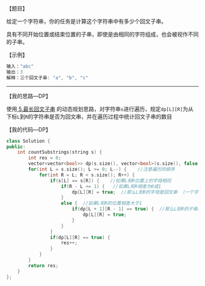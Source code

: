 【题目】

给定一个字符串，你的任务是计算这个字符串中有多少个回文子串。

具有不同开始位置或结束位置的子串，即使是由相同的字符组成，也会被视作不同的子串。

【示例】

```c++
输入："abc"
输出：3
解释：三个回文子串: "a", "b", "c"
```

---

【我的思路—DP】

使用[ 5.最长回文子串](https://github.com/Yorkzhang19961122/LeetCodeNotebook/blob/main/%E5%8A%A8%E6%80%81%E8%A7%84%E5%88%92/5.%E6%9C%80%E9%95%BF%E5%9B%9E%E6%96%87%E5%AD%90%E4%B8%B2_M.md) 的动态规划思路，对字符串`s`进行遍历，规定`dp[L][R]`为从下标`L`到`R`的字符串是否为回文串，并在遍历过程中统计回文子串的数目

【我的代码—DP】

```c++
class Solution {
public:
    int countSubstrings(string s) {
        int res = 0;
        vector<vector<bool>> dp(s.size(), vector<bool>(s.size(), false));
        for(int L = s.size(); L >= 0; L--) {    //注意遍历的顺序
            for(int R = L; R < s.size(); R++) {
                if(s[L] == s[R]) {    //如果L和R位置上的字母相同
                    if(R - L <= 1) {   //如果L和R相差为0或1
                        dp[L][R] = true;  //那么L到R的字母是回文串 （一个字母或者两个相同字母肯定是回文串）
                    }
                    else {  //如果L和R的位置相差大于1
                        if(dp[L + 1][R - 1] == true) {  //那么L到R的子串是否是回文串取决于L+1到R-1的子串是否为回文串
                            dp[L][R] = true;
                        }
                    }
                }
                if(dp[L][R] == true) {
                    res++;
                }
            }
        }
        return res;
    }
};
```

